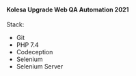 #### Kolesa Upgrade Web QA Automation 2021

Stack:
* Git
* PHP 7.4
* Codeception
* Selenium
* Selenium Server
